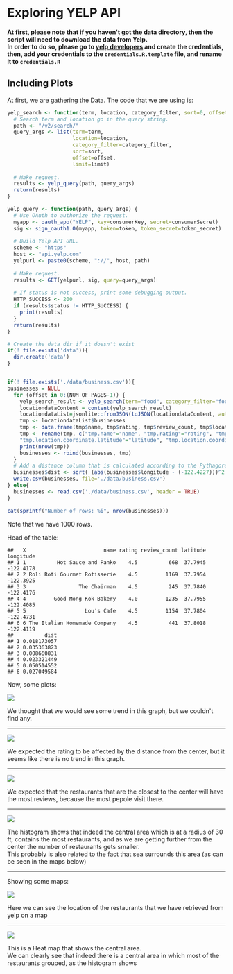 # Exploring YELP API


**At first, please note that if you haven't got the data directory, then the script will need to download the data from Yelp.  
In order to do so, please go to [yelp developers](https://www.yelp.com/developers/manage_api_keys) and create the credentials,
then, add your credentials to the `credentials.R.template` file, and rename it to `credentials.R`**  








## Including Plots

At first, we are gathering the Data. The code that we are using is:


```r
yelp_search <- function(term, location, category_filter, sort=0, offset=0, limit=20) {
  # Search term and location go in the query string.
  path <- "/v2/search/"
  query_args <- list(term=term,
                     location=location,
                     category_filter=category_filter,
                     sort=sort,
                     offset=offset,
                     limit=limit)
  
  # Make request.
  results <- yelp_query(path, query_args)
  return(results)
}

yelp_query <- function(path, query_args) {
  # Use OAuth to authorize the request.
  myapp <- oauth_app("YELP", key=consumerKey, secret=consumerSecret)
  sig <- sign_oauth1.0(myapp, token=token, token_secret=token_secret)
  
  # Build Yelp API URL.
  scheme <- "https"
  host <- "api.yelp.com"
  yelpurl <- paste0(scheme, "://", host, path)
  
  # Make request.
  results <- GET(yelpurl, sig, query=query_args)
  
  # If status is not success, print some debugging output.
  HTTP_SUCCESS <- 200
  if (results$status != HTTP_SUCCESS) {
    print(results)
  }
  return(results)
}

# Create the data dir if it doesn't exist
if(! file.exists('data')){
  dir.create('data')
}


if(! file.exists('./data/business.csv')){
businesses = NULL
  for (offset in 0:(NUM_OF_PAGES-1)) {
    yelp_search_result <- yelp_search(term="food", category_filter="food", location="San Francisco, CA", sort=0, offset = offset*20)
    locationdataContent = content(yelp_search_result)
    locationdataList=jsonlite::fromJSON(toJSON(locationdataContent, auto_unbox = TRUE))
    tmp <- locationdataList$businesses
    tmp <- data.frame(tmp$name, tmp$rating, tmp$review_count, tmp$location$coordinate$latitude, tmp$location$coordinate$longitude)
    tmp <- rename(tmp, c("tmp.name"="name", "tmp.rating"="rating", "tmp.review_count"="review_count",
    "tmp.location.coordinate.latitude"="latitude", "tmp.location.coordinate.longitude"="longitude"))
    print(nrow(tmp))
    businesses <- rbind(businesses, tmp)
  }
  # Add a distance column that is calculated according to the Pythagorean theorem
  businesses$dist <- sqrt( (abs(businesses$longitude - (-122.4227)))^2 + (abs(businesses$latitude - (37.7770)))^2 )
  write.csv(businesses, file='./data/business.csv')
} else{
  businesses <- read.csv('./data/business.csv', header = TRUE)
}

cat(sprintf("Number of rows: %i", nrow(businesses)))
```
Note that we have 1000 rows.  

Head of the table:

```
##   X                         name rating review_count latitude longitude
## 1 1          Hot Sauce and Panko    4.5          668  37.7945 -122.4178
## 2 2 Roli Roti Gourmet Rotisserie    4.5         1169  37.7954 -122.3925
## 3 3                 The Chairman    4.5          245  37.7840 -122.4176
## 4 4         Good Mong Kok Bakery    4.0         1235  37.7955 -122.4085
## 5 5                   Lou's Cafe    4.5         1154  37.7804 -122.4731
## 6 6 The Italian Homemade Company    4.5          441  37.8018 -122.4119
##          dist
## 1 0.018173057
## 2 0.035363823
## 3 0.008660831
## 4 0.023321449
## 5 0.050514552
## 6 0.027049584
```


Now, some plots:  

![](report-exploring-yelp-api_files/figure-html/unnamed-chunk-6-1.png)
  
We thought that we would see some trend in this graph, but we couldn't find any.  

-----------------

![](report-exploring-yelp-api_files/figure-html/unnamed-chunk-7-1.png)
  
We expected the rating to be affected by the distance from the center, but it seems like there is no trend in this graph.

------------

![](report-exploring-yelp-api_files/figure-html/unnamed-chunk-8-1.png)
  
We expected that the restaurants that are the closest to the center will have the most reviews, because the most pepole visit there.

--------------------

![](report-exploring-yelp-api_files/figure-html/unnamed-chunk-9-1.png)
  
The histogram shows that indeed the central area which is at a radius of 30 ft, contains the most restaurants, and as we are getting further from
the center the number of restaurants gets smaller.  
This probably is also related to the fact that sea surrounds this area (as can be seen in the maps below)

-----------

Showing some maps:

  
![](report-exploring-yelp-api_files/figure-html/unnamed-chunk-11-1.png)
  
Here we can see the location of the restaurants that we have retrieved from yelp on a map

----
![](report-exploring-yelp-api_files/figure-html/unnamed-chunk-12-1.png)
  
This is a Heat map that shows the central area.  
We can clearly see that indeed there is a central area in which most of the restaurants grouped, as the histogram shows
